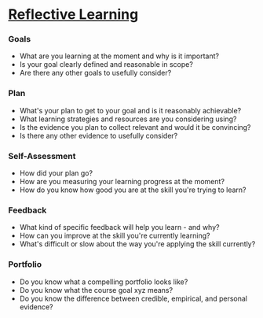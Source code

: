 # [Reflective Learning](https://github.com/makersacademy/course/blob/master/goals/reflective_learning.md)

### Goals
* What are you learning at the moment and why is it important?
* Is your goal clearly defined and reasonable in scope?
* Are there any other goals to usefully consider?
### Plan
* What's your plan to get to your goal and is it reasonably achievable?
* What learning strategies and resources are you considering using?
* Is the evidence you plan to collect relevant and would it be convincing?
* Is there any other evidence to usefully consider?
### Self-Assessment
* How did your plan go?
* How are you measuring your learning progress at the moment?
* How do you know how good you are at the skill you're trying to learn?
### Feedback
* What kind of specific feedback will help you learn - and why?
* How can you improve at the skill you're currently learning?
* What's difficult or slow about the way you're applying the skill currently?
### Portfolio
* Do you know what a compelling portfolio looks like?
* Do you know what the course goal xyz means?
* Do you know the difference between credible, empirical, and personal evidence?

